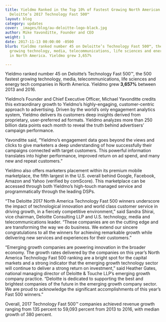 ```yaml
---
title: Yieldmo Ranked in the Top 10% of Fastest Growing North American Companies on
  Deloitte’s 2017 Technology Fast 500™
layout: blog
category: updates
cover: _images/blog/au-deloitte-logo-black.jpg
author: Mike Yavonditte, Founder and CEO
weight: 1
date: 2017-11-13 00:00:00 -0500
blurb: Yieldmo ranked number 45 on Deloitte’s Technology Fast 500™, the 500 fastest
  growing technology, media, telecommunications, life sciences and energy tech companies
  in North America. Yieldmo grew 3,657%

---
```

Yieldmo ranked number 45 on Deloitte’s Technology Fast 500™, the 500 fastest growing technology, media, telecommunications, life sciences and energy tech companies in North America. Yieldmo grew **3,657%** between 2013 and 2016.

Yieldmo’s Founder and Chief Executive Officer, Michael Yavonditte credits this extraordinary growth to Yieldmo’s highly-engaging, customer-centric approach to advertising. Driven by the world’s only engagement analytics system, Yieldmo delivers its customers deep insights derived from proprietary, user-preferred ad formats. Yieldmo analyzes more than 250 billion data points each month to reveal the truth behind advertisers’ campaign performance.

Yavonditte said, “Yieldmo’s engagement data goes beyond the views and clicks to give marketers a deep understanding of how successfully their campaigns connected with target customers. This powerful information translates into higher performance, improved return on ad spend, and many new and repeat customers.”

Yieldmo also offers marketers placement within its premium mobile marketplace, the fifth largest in the U.S. overall behind Google, Facebook, Amazon and Yahoo (verified by comScore). This marketplace can be accessed through both Yieldmo’s high-touch managed service and programmatically through the leading DSPs.

“The Deloitte 2017 North America Technology Fast 500 winners underscore the impact of technological innovation and world class customer service in driving growth, in a fiercely competitive environment,” said Sandra Shirai, vice chairman, Deloitte Consulting LLP and U.S. technology, media and telecommunications leader. “These companies are on the cutting edge and are transforming the way we do business. We extend our sincere congratulations to all the winners for achieving remarkable growth while delivering new services and experiences for their customers.”

“Emerging growth companies are powering innovation in the broader economy. The growth rates delivered by the companies on this year’s North America Technology Fast 500 ranking are a bright spot for the capital markets and a strong indicator that the emerging growth technology sector will continue to deliver a strong return on investment,” said Heather Gates, national managing director of Deloitte & Touche LLP’s emerging growth company practice. “Deloitte is dedicated to supporting the best and brightest companies of the future in the emerging growth company sector. We are proud to acknowledge the significant accomplishments of this year’s Fast 500 winners.”

Overall, 2017 Technology Fast 500™ companies achieved revenue growth ranging from 135 percent to 59,093 percent from 2013 to 2016, with median growth of 380 percent.